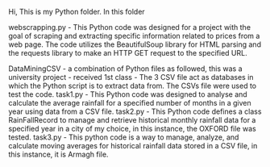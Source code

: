 Hi,
This is my Python folder.
In this folder

webscrapping.py - This Python code was designed for a project with the goal of scraping and extracting specific information related to prices from a web page.
The code utilizes the BeautifulSoup library for HTML parsing and the requests library to make an HTTP GET request to the specified URL.


DataMiningCSV - a combination of Python files as followed, this was a university project - received 1st class -
The 3 CSV file act as databases in which the Python script is to extract data from. The CSVs file were used to test the code.
task1.py - This Python code was designed to analyse and calculate the average rainfall for a specified number of months in a given year using data from a CSV file. 
task2.py - This Python code defines a class RainFallRecord to manage and retrieve historical monthly rainfall data for a specified year in a city of my choice,
in this instance, the OXFORD file was tested. 
task3.py - This python code is a way to manage, analyze, and calculate moving averages for historical rainfall data stored in a CSV file, in this instance, it is
Armagh file.
